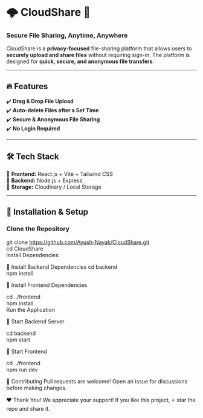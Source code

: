 # 🌩️ CloudShare 🚀  
### **Secure File Sharing, Anytime, Anywhere**  

CloudShare is a **privacy-focused** file-sharing platform that allows users to **securely upload and share files** without requiring sign-in. The platform is designed for **quick, secure, and anonymous file transfers**.  

---

## 🔥 Features  
✔️ **Drag & Drop File Upload**  
✔️ **Auto-delete Files after a Set Time**  
✔️ **Secure & Anonymous File Sharing**  
✔️ **No Login Required**  

---

## 🛠 Tech Stack  

🔹 **Frontend:** React.js + Vite + Tailwind CSS  
🔹 **Backend:** Node.js + Express  
🔹 **Storage:** Cloudinary / Local Storage  

---

## 🚀 Installation & Setup  

### **Clone the Repository**  

git clone https://github.com/Ayush-Nayak/CloudShare.git  
cd CloudShare  
Install Dependencies

🔹 Install Backend Dependencies
cd backend  
npm install  

🔹 Install Frontend Dependencies

cd ../frontend  
npm install  
Run the Application

🔹 Start Backend Server

cd backend  
npm start  

🔹 Start Frontend

cd ../frontend  
npm run dev 
 
📌 Contributing
Pull requests are welcome! Open an issue for discussions before making changes.

❤️ Thank You!
We appreciate your support! If you like this project, ⭐ star the repo and share it.